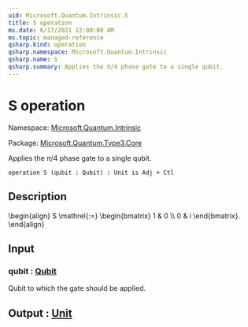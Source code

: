 ```yaml
---
uid: Microsoft.Quantum.Intrinsic.S
title: S operation
ms.date: 6/17/2021 12:00:00 AM
ms.topic: managed-reference
qsharp.kind: operation
qsharp.namespace: Microsoft.Quantum.Intrinsic
qsharp.name: S
qsharp.summary: Applies the π/4 phase gate to a single qubit.
---
```


# S operation

Namespace: [Microsoft.Quantum.Intrinsic](xref:Microsoft.Quantum.Intrinsic)

Package: [Microsoft.Quantum.Type3.Core](https://nuget.org/packages/Microsoft.Quantum.Type3.Core)


Applies the π/4 phase gate to a single qubit.

```qsharp
operation S (qubit : Qubit) : Unit is Adj + Ctl
```


## Description

\begin{align}S \mathrel{:=}\begin{bmatrix}1 & 0 \\\\0 & i\end{bmatrix}.\end{align}

## Input

### qubit : [Qubit](xref:microsoft.quantum.qsharp.valueliterals#qubit-literals)

Qubit to which the gate should be applied.



## Output : [Unit](xref:microsoft.quantum.qsharp.valueliterals#unit-literal)

